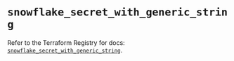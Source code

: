 # `snowflake_secret_with_generic_string`

Refer to the Terraform Registry for docs: [`snowflake_secret_with_generic_string`](https://registry.terraform.io/providers/snowflake-labs/snowflake/1.0.2/docs/resources/secret_with_generic_string).
